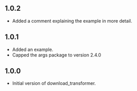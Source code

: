 ## 1.0.2

- Added a comment explaining the example in more detail.

## 1.0.1

- Added an example.
- Capped the args package to version 2.4.0

## 1.0.0

- Initial version of download_transformer.
